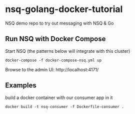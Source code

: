 # nsq-golang-docker-tutorial

NSQ demo repo to try out messaging with NSQ & Go

## Run NSQ with Docker Compose

Start NSQ (the patterns below will integrate with this cluster)

	docker-compose -f docker-compose-nsq.yml up

Browse to the admin UI: http://localhost:4171/


## Examples
    
build a docker container with our consumer app in it
    
  	docker build -t nsq-consumer -f Dockerfile-consumer .
